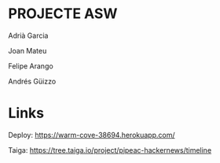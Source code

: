 # PROJECTE ASW

Adrià Garcia

Joan Mateu

Felipe Arango

Andrés Güizzo


# Links

Deploy: https://warm-cove-38694.herokuapp.com/

Taiga: https://tree.taiga.io/project/pipeac-hackernews/timeline
